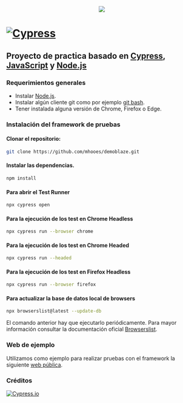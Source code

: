 <p align="center">
  <a href="https://www.linkedin.com/in/emiliano-adrian-palacio/"><img src="https://img.shields.io/badge/Emiliano%20 Palacio-LinkedIn-0077B5.svg" style="max-height: 300px;" style="max-height: 300px;"></a>
</p>

# [![Cypress](https://cloud.githubusercontent.com/assets/1268976/20607953/d7ae489c-b24a-11e6-9cc4-91c6c74c5e88.png)](https://www.cypress.io)

## Proyecto de practica  basado en [Cypress](https://www.cypress.io), [JavaScript](https://developer.mozilla.org/es/docs/Web/JavaScript) y [Node.js](https://nodejs.org/en/)

### Requerimientos generales

- Instalar [Node.js](https://nodejs.org/es/download/).
- Instalar algún cliente git como por ejemplo [git bash](https://git-scm.com/downloads).
- Tener instalada alguna versión de Chrome, Firefox o Edge.

### Instalación del framework de pruebas

#### **Clonar el repositorio:**

```bash
git clone https://github.com/mhooes/demoblaze.git
```

#### **Instalar las dependencias.**

```bash
npm install
```

#### **Para abrir el Test Runner**

```bash
npx cypress open
```

#### **Para la ejecución de los test en Chrome Headless**

```bash
npx cypress run --browser chrome
```

#### **Para la ejecución de los test en Chrome Headed**

```bash
npx cypress run --headed
```

#### **Para la ejecución de los test en Firefox Headless**

```bash
npx cypress run --browser firefox
```

#### **Para actualizar la base de datos local de browsers**

```bash
npx browserslist@latest --update-db
```

El comando anterior hay que ejecutarlo periódicamente. Para mayor información consultar la documentación oficial [Browserslist](https://github.com/browserslist/browserslist#browsers-data-updating).

### Web de ejemplo

Utilizamos como ejemplo para realizar pruebas con el framework la siguiente [web pública](https://www.demoblaze.com/).

### Créditos

[![Cypress.io](https://img.shields.io/badge/tested%20with-Cypress-04C38E.svg)](https://www.cypress.io/)
